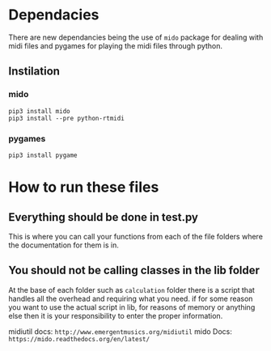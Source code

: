 # Dependacies
There are new dependancies being the use of `mido` package for dealing with midi files and pygames for playing the
midi files through python.

## Instilation

### mido
```
pip3 install mido
pip3 install --pre python-rtmidi
```

### pygames
````
pip3 install pygame
````

# How to run these files

## Everything should be done in test.py
This is where you can call your functions from each of the file folders where the documentation for them is in.

## You should not be calling classes in the lib folder
At the base of each folder such as `calculation` folder there is a script that handles all the overhead and requiring what you need.
if for some reason you want to use the actual script in lib, for reasons of memory or anything else then it is your responsibility to
enter the proper information.

midiutil docs: `http://www.emergentmusics.org/midiutil`
mido Docs: `https://mido.readthedocs.org/en/latest/`
